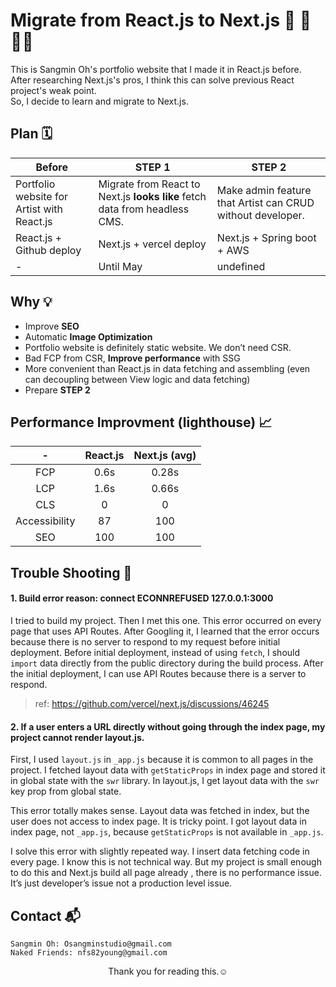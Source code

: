 # Migrate from React.js to Next.js 🚗 🚛 🚚💨

This is Sangmin Oh's portfolio website that I made it in React.js before.  
After researching Next.js's pros, I think this can solve previous React project's weak point.  
So, I decide to learn and migrate to Next.js.


## Plan 🗓

| Before        | STEP 1        |   STEP 2        |
| ------------- | ------------- |  -------------  |
|Portfolio website for Artist with React.js |Migrate from React to Next.js **looks like** fetch data from headless CMS. |Make admin feature that Artist can CRUD without developer.|
|React.js + Github deploy | Next.js + vercel deploy | Next.js + Spring boot + AWS     |
|       -      |    Until May   |    undefined |


## Why 💡
* Improve **SEO**
* Automatic **Image Optimization**
* Portfolio website is definitely static website. We don’t need CSR.
* Bad FCP from CSR, **Improve performance** with SSG
* More convenient than React.js in data fetching and assembling (even can decoupling between View logic and data fetching)
* Prepare **STEP 2**


## Performance Improvment (lighthouse) 📈

|  -  | React.js | Next.js (avg) |
| :-: |:--------:|:-------:|
| FCP |  0.6s  |  0.28s  |
| LCP |  1.6s  |  0.66s   |
| CLS |   0  |  0  |
| Accessibility |   87  |  100  |
| SEO |  100   |  100  |




## Trouble Shooting 🚀

#### 1. Build error reason: connect ECONNREFUSED 127.0.0.1:3000
I tried to build my project. Then I met this one. This error occurred on every page that uses API Routes. After Googling it, I learned that the error occurs because there is no server to respond to my request before initial deployment. Before initial deployment, instead of using `fetch`, I should `import` data directly from the public directory during the build process. After the initial deployment, I can use API Routes because there is a server to respond.

> ref: https://github.com/vercel/next.js/discussions/46245


#### 2. If a user enters a URL directly without going through the index page, my project cannot render layout.js.

First, I used `layout.js` in `_app.js` because it is common to all pages in the project. I fetched layout data with `getStaticProps` in index page and stored it in global state with the `swr` library. In layout.js, I get layout data with the `swr` key prop from global state.

This error totally makes sense. Layout data was fetched in index, but the user does not access to index page. It is tricky point. I got layout data in index page, not `_app.js`, because `getStaticProps` is not available in `_app.js`.

I solve this error with slightly repeated way. I insert data fetching code in every page. I know this is not technical way. But my project is small enough to do this and Next.js build all page already , there is no performance issue. It’s just developer’s issue not a production level issue.

## Contact 📬

```
Sangmin Oh: Osangminstudio@gmail.com  
Naked Friends: nfs82young@gmail.com
```
<center>Thank you for reading this.☺️</center>  
